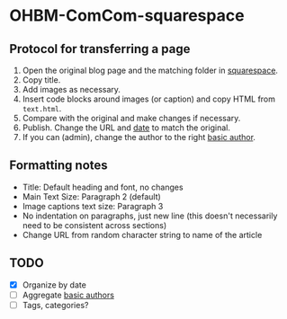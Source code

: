 # OHBM-ComCom-squarespace

## Protocol for transferring a page

1. Open the original blog page and the matching folder in [squarespace](squarespace).
2. Copy title.
3. Add images as necessary.
4. Insert code blocks around images (or caption) and copy HTML from `text.html`.
5. Compare with the original and make changes if necessary.
6. Publish. Change the URL and [date](https://support.squarespace.com/hc/en-us/articles/206543597-Changing-blog-post-publication-dates)
   to match the original.
7. If you can (admin), change the author to the right [basic author](https://support.squarespace.com/hc/en-us/articles/205810518).


## Formatting notes

* Title: Default heading and font, no changes
* Main Text Size: Paragraph 2 (default)
* Image captions text size: Paragraph 3
* No indentation on paragraphs, just new line (this doesn't necessarily need to be consistent across sections)
* Change URL from random character string to name of the article

## TODO

- [x] Organize by date
- [ ] Aggregate [basic authors](https://support.squarespace.com/hc/en-us/articles/205810518)
- [ ] Tags, categories?
